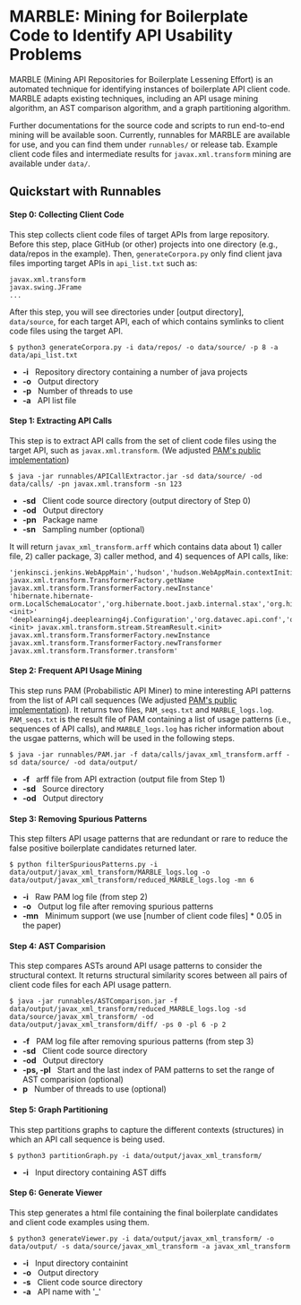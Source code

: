 MARBLE: Mining for Boilerplate Code to Identify API Usability Problems 
================
MARBLE (Mining API Repositories for Boilerplate Lessening Effort) is an automated technique for identifying instances of boilerplate API client code. MARBLE adapts existing techniques, including an API usage mining algorithm, an AST comparison algorithm, and a graph partitioning algorithm.

Further documentations for the source code and scripts to run end-to-end mining will be available soon. 
Currently, runnables for MARBLE are available for use, and you can find them under ```runnables/``` or release tab. Example client code files and intermediate results for ```javax.xml.transform``` mining are available under ```data/```.

Quickstart with Runnables 
------------

#### Step 0: Collecting Client Code
This step collects client code files of target APIs from large repository. Before this step, place GitHub (or other) projects into one directory (e.g., data/repos in the example). Then, ```generateCorpora.py``` only find client java files importing target APIs in ```api_list.txt``` such as:
```
javax.xml.transform
javax.swing.JFrame
...
```
After this step, you will see directories under [output directory], ```data/source```, for each target API, each of which contains symlinks to client code files using the target API.

```
$ python3 generateCorpora.py -i data/repos/ -o data/source/ -p 8 -a data/api_list.txt
```
* **-i**  &nbsp;  Repository directory containing a number of java projects
* **-o**  &nbsp;  Output directory
* **-p** &nbsp; Number of threads to use
* **-a** &nbsp; API list file


#### Step 1: Extracting API Calls
This step is to extract API calls from the set of client code files using the target API, such as ```javax.xml.transform```. (We adjusted [PAM's public implementation](https://github.com/mast-group/api-mining))
```
$ java -jar runnables/APICallExtractor.jar -sd data/source/ -od data/calls/ -pn javax.xml.transform -sn 123
```
* **-sd**  &nbsp;  Client code source directory (output directory of Step 0)
* **-od**  &nbsp;  Output directory
* **-pn**  &nbsp;  Package name
* **-sn**  &nbsp;  Sampling number (optional)

It will return ```javax_xml_transform.arff``` which contains data about 1) caller file, 2) caller package, 3) caller method, and 4) sequences of API calls, like:
```
'jenkinsci.jenkins.WebAppMain','hudson','hudson.WebAppMain.contextInitialized(javax.servlet.ServletContextEvent)','javax.xml.transform.TransformerFactory.newInstance javax.xml.transform.TransformerFactory.getName javax.xml.transform.TransformerFactory.newInstance'
'hibernate.hibernate-orm.LocalSchemaLocator','org.hibernate.boot.jaxb.internal.stax','org.hibernate.boot.jaxb.internal.stax.LocalSchemaLocator.resolveLocalSchema(java.net.URL)','javax.xml.transform.stream.StreamSource.<init>'
'deeplearning4j.deeplearning4j.Configuration','org.datavec.api.conf','org.datavec.api.conf.Configuration.writeXml(java.io.OutputStream)','javax.xml.transform.dom.DOMSource.<init> javax.xml.transform.stream.StreamResult.<init> javax.xml.transform.TransformerFactory.newInstance javax.xml.transform.TransformerFactory.newTransformer javax.xml.transform.Transformer.transform'
```

#### Step 2: Frequent API Usage Mining
This step runs PAM (Probabilistic API Miner) to mine interesting API patterns from the list of API call sequences (We adjusted [PAM's public implementation](https://github.com/mast-group/api-mining)). It returns two files, ```PAM_seqs.txt``` and ```MARBLE_logs.log```. ```PAM_seqs.txt``` is the result file of PAM containing a list of usage patterns (i.e., sequences of API calls), and ```MARBLE_logs.log``` has richer information about the usgae patterns, which will be used in the following steps.
```
$ java -jar runnables/PAM.jar -f data/calls/javax_xml_transform.arff -sd data/source/ -od data/output/
```
* **-f**  &nbsp;  arff file from API extraction (output file from Step 1)
* **-sd**  &nbsp;  Source directory
* **-od**  &nbsp;  Output directory

#### Step 3: Removing Spurious Patterns
This step filters API usage patterns that are redundant or rare to reduce the false positive boilerplate candidates returned later.
```
$ python filterSpuriousPatterns.py -i data/output/javax_xml_transform/MARBLE_logs.log -o data/output/javax_xml_transform/reduced_MARBLE_logs.log -mn 6
```
* **-i**  &nbsp;  Raw PAM log file (from step 2)
* **-o**  &nbsp;  Output log file after removing spurious patterns
* **-mn** &nbsp;  Minimum support (we use [number of client code files] * 0.05 in the paper)

#### Step 4: AST Comparision
This step compares ASTs around API usage patterns to consider the structural context. It returns  structural similarity scores between all pairs of client code files for each API usage pattern.
```
$ java -jar runnables/ASTComparison.jar -f data/output/javax_xml_transform/reduced_MARBLE_logs.log -sd data/source/javax_xml_transform/ -od data/output/javax_xml_transform/diff/ -ps 0 -pl 6 -p 2
```
* **-f**  &nbsp;  PAM log file after removing spurious patterns (from step 3)
* **-sd**  &nbsp;  Client code source directory
* **-od**  &nbsp;  Output directory
* **-ps, -pl**  &nbsp;  Start and the last index of PAM patterns to set the range of AST comparision (optional)
* **p** &nbsp; Number of threads to use (optional)

#### Step 5: Graph Partitioning
This step partitions graphs to capture the different contexts (structures) in which an API call sequence is being used. 
```
$ python3 partitionGraph.py -i data/output/javax_xml_transform/
```
* **-i**  &nbsp;  Input directory containing AST diffs

#### Step 6: Generate Viewer
This step generates a html file containing the final boilerplate candidates and client code examples using them. 
```
$ python3 generateViewer.py -i data/output/javax_xml_transform/ -o data/output/ -s data/source/javax_xml_transform -a javax_xml_transform
```

* **-i**  &nbsp;  Input directory containint 
* **-o**  &nbsp;  Output directory
* **-s**  &nbsp;  Client code source directory
* **-a**  &nbsp;  API name with '\_'

